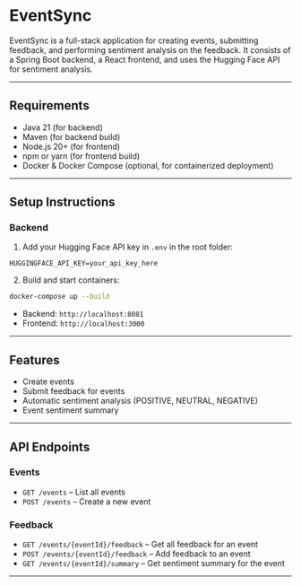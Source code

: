 # EventSync

EventSync is a full-stack application for creating events, submitting feedback, and performing sentiment analysis on the feedback. It consists of a Spring Boot backend, a React frontend, and uses the Hugging Face API for sentiment analysis.

---

## Requirements

- Java 21 (for backend)
- Maven (for backend build)
- Node.js 20+ (for frontend)
- npm or yarn (for frontend build)
- Docker & Docker Compose (optional, for containerized deployment)

---

## Setup Instructions

### Backend
1. Add your Hugging Face API key in `.env` in the root folder:
```
HUGGINGFACE_API_KEY=your_api_key_here
```
2. Build and start containers:
```bash
docker-compose up --build
```
- Backend: `http://localhost:8081`
- Frontend: `http://localhost:3000`

---

## Features
- Create events
- Submit feedback for events
- Automatic sentiment analysis (POSITIVE, NEUTRAL, NEGATIVE)
- Event sentiment summary

---

## API Endpoints

### Events
- `GET /events` – List all events
- `POST /events` – Create a new event

### Feedback
- `GET /events/{eventId}/feedback` – Get all feedback for an event
- `POST /events/{eventId}/feedback` – Add feedback to an event
- `GET /events/{eventId}/summary` – Get sentiment summary for the event

---
